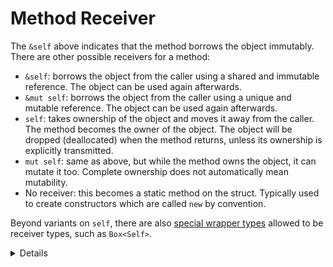 # Method Receiver

The `&self` above indicates that the method borrows the object immutably. There
are other possible receivers for a method:

* `&self`: borrows the object from the caller using a shared and immutable
  reference. The object can be used again afterwards.
* `&mut self`: borrows the object from the caller using a unique and mutable
  reference. The object can be used again afterwards.
* `self`: takes ownership of the object and moves it away from the caller. The
  method becomes the owner of the object. The object will be dropped (deallocated)
  when the method returns, unless its ownership is explicitly
  transmitted.
* `mut self`: same as above, but while the method owns the object, it can
  mutate it too. Complete ownership does not automatically mean mutability.
* No receiver: this becomes a static method on the struct. Typically used to
  create constructors which are called `new` by convention.

Beyond variants on `self`, there are also
[special wrapper types](https://doc.rust-lang.org/reference/special-types-and-traits.html)
allowed to be receiver types, such as `Box<Self>`.

<details>
  
Consider emphasizing "shared and immutable" and "unique and mutable". These constraints always come
together in Rust due to borrow checker rules, and `self` is no exception. It isn't possible to
reference a struct from multiple locations and call a mutating (`&mut self`) method on it.
  
</details>
